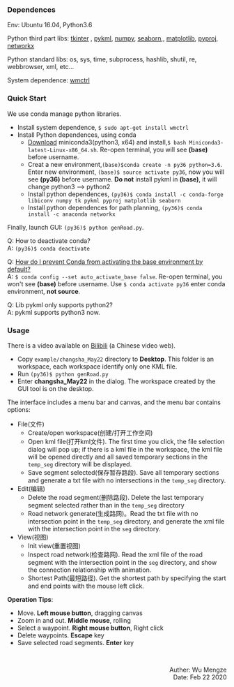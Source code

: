 ### Dependences
Env: Ubuntu 16.04, Python3.6

Python third part libs: [tkinter](https://wiki.python.org/moin/TkInter)
, [pykml](https://pythonhosted.org/pykml/installation.html), [numpy](http://www.numpy.org/), [seaborn](https://seaborn.pydata.org/installing.html),, [matplotlib](https://matplotlib.org/users/installing.html), [pyproj](https://jswhit.github.io/pyproj/), [networkx](https://networkx.github.io/)

Python standard libs: os, sys, time, subprocess, hashlib, shutil, re, webbrowser, xml, etc...

System dependence: [wmctrl](http://manpages.ubuntu.com/manpages/bionic/en/man1/wmctrl.1.html)  

### Quick Start
We use conda manage python libraries.
- Install system dependence, `$ sudo apt-get install wmctrl` 
- Install Python dependences, using conda
    - [Download](https://repo.anaconda.com/miniconda/Miniconda3-latest-Linux-x86_64.sh) miniconda3(python3, x64) and install,`$ bash Miniconda3-latest-Linux-x86_64.sh`. Re-open terminal, you will see **(base)** before username.
    - Creat a new environment,`(base)$conda create -n py36 python=3.6`. Enter new environment, `(base)$ source activate py36`, now you will see **(py36)** before username. **Do not** install pykml in **(base)**, it will change python3 --> python2
    - Install python dependences, `(py36)$ conda install -c conda-forge libiconv numpy tk pykml pyproj matplotlib seaborn`
    - Install python dependences for path planning, `(py36)$ conda install -c anaconda networkx`

Finally, launch GUI: `(py36)$ python genRoad.py`.

Q: How to deactivate conda?  
A: `(py36)$ conda deactivate`

Q: [How do I prevent Conda from activating the base environment by default?](https://stackoverflow.com/questions/54429210/how-do-i-prevent-conda-from-activating-the-base-environment-by-default)  
A: `$ conda config --set auto_activate_base false`.  Re-open terminal, you won't see **(base)** before username. Use `$ conda activate py36` enter conda environment, **not source**. 

Q: Lib pykml only supports python2?  
A: pykml supports python3 now.

### Usage

There is a video available on [Bilibili](https://www.bilibili.com/video/av42444813/) (a Chinese video web).

- Copy `example/changsha_May22` directory to **Desktop**. This folder is an workspace, each workspace identify only one KML file.
- Run `(py36)$ python genRoad.py`
- Enter **changsha_May22** in the dialog. The workspace created by the GUI tool is on the desktop.

The interface includes a menu bar and canvas, and the menu bar contains options:
- File(文件)
    - Create/open workspace(创建/打开工作空间)
    - Open kml file(打开kml文件). The first time you click, the file selection dialog will pop up; if there is a kml file in the workspace, the kml file will be opened directly and all saved temporary sections in the `temp_seg` directory will be displayed.
    - Save segment selected(保存暂存路段). Save all temporary sections and generate a txt file with no intersections in the `temp_seg` directory.
- Edit(编辑)
    - Delete the road segment(删除路段). Delete the last temporary segment selected rather than in the `temp_seg` directory
    - Road network generate(生成路网)。Read the txt file with no intersection point in the `temp_seg` directory, and generate the xml file with the intersection point in the `seg` directory.
- View(视图)
    - Init view(重置视图)
    - Inspect road network(检查路网). Read the xml file of the road segment with the intersection point in the `seg` directory, and show the connection relationship with animation.
    - Shortest Path(最短路径). Get the shortest path by specifying the start and end points with the mouse left click.

**Operation Tips**:
- Move. **Left mouse button**, dragging canvas
- Zoom in and out. **Middle mouse**, rolling
- Select a waypoint. **Right mouse button**, Right click
- Delete waypoints. **Escape** key
- Save selected road segments. **Enter** key

<br>
<p align="right"> Auther: Wu Mengze<br>Date: Feb 22 2020</p>
